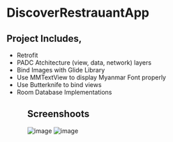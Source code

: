 # DiscoverRestrauantApp

## Project Includes,
<ul>
  <li>Retrofit</li>
  <li>PADC Atchitecture (view, data, network) layers</li>
  <li>Bind Images with Glide Library</li>
  <li>Use MMTextView to display Myanmar Font properly</li>
  <li>Use Butterknife to bind views</li>
  <li>Room Database Implementations</li>
<ul>

## Screenshoots
![image](https://drive.google.com/uc?export=view&id=1o6XndGt2bste_yfYm9sTPY2sZtppfDh1)
![image](https://drive.google.com/uc?export=view&id=1uAhnNq7LmRVBWe-O-dJtftuUiHzmGwD3)
